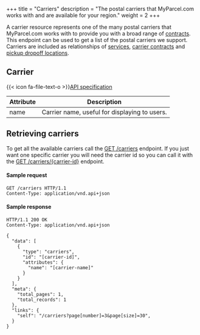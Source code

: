 +++
title = "Carriers"
description = "The postal carriers that MyParcel.com works with and are available for your region."
weight = 2
+++

A carrier resource represents one of the many postal carriers that MyParcel.com works with to provide you with a broad range of [contracts](/api/resources/carrier-contracts). This endpoint can be used to get a list of the postal carriers we support.
Carriers are included as relationships of [services](/api/resources/services/), [carrier contracts](/api/resources/carrier-contracts/) and [pickup dropoff locations](/api/resources/carrier-pudo-locations/).

## Carrier

{{< icon fa-file-text-o >}}[API specification](https://docs.myparcel.com/api-specification#/Carriers)

Attribute | Description
--------- | -----------
name      | Carrier name, useful for displaying to users.

## Retrieving carriers
To get all the available carriers call the [GET /carriers](https://docs.myparcel.com/api-specification#/Carriers/get_carriers) endpoint.
If you just want one specific carrier you will need the carrier id so you can call it with the [GET /carriers/{carrier-id}](https://docs.myparcel.com/api-specification#/Carriers/get_carriers__carrier_id_) endpoint.

#### Sample request
```http
GET /carriers HTTP/1.1
Content-Type: application/vnd.api+json
```

#### Sample response
```http
HTTP/1.1 200 OK
Content-Type: application/vnd.api+json

{
  "data": [
    {
      "type": "carriers",
      "id": "[carrier-id]",
      "attributes": {
        "name": "[carrier-name]"
      }
    }
  ],
  "meta": {
    "total_pages": 1,
    "total_records": 1
  },
  "links": {
    "self": "/carriers?page[number]=3&page[size]=30",
  }
}
```
